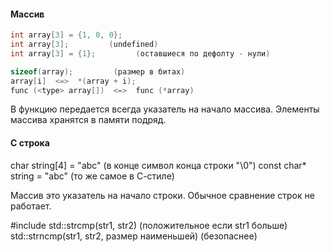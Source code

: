 #### Массив
```cpp
int array[3] = {1, 0, 0};
int array[3];         (undefined)
int array[3] = {1};         (оставшиеся по дефолту - нули)

sizeof(array);         (размер в битах)
array[i]  <=>  *(array + i);
func (<type> array[])  <=>  func (*array)
 ```

В функцию передается всегда указатель на начало массива.
Элементы массива хранятся в памяти подряд.

#### С строка
char string[4] = "abc"   (в конце символ конца строки "\0")
const char* string = "abc"   (то же самое в С-стиле)

Массив это указатель на начало строки. Обычное сравнение строк не работает.

#include <cstring>
std::strcmp(str1, str2)   (положительное если str1 больше)
std::strncmp(str1, str2, размер наименьшей)   (безопаснее)
